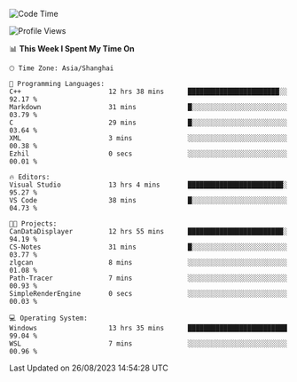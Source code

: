 <!--START_SECTION:waka-->
![Code Time](http://img.shields.io/badge/Code%20Time-1%2C193%20hrs%208%20mins-blue)

![Profile Views](http://img.shields.io/badge/Profile%20Views-1-blue)

📊 **This Week I Spent My Time On** 

```text
🕑︎ Time Zone: Asia/Shanghai

💬 Programming Languages: 
C++                      12 hrs 38 mins      ███████████████████████░░   92.17 % 
Markdown                 31 mins             █░░░░░░░░░░░░░░░░░░░░░░░░   03.79 % 
C                        29 mins             █░░░░░░░░░░░░░░░░░░░░░░░░   03.64 % 
XML                      3 mins              ░░░░░░░░░░░░░░░░░░░░░░░░░   00.38 % 
Ezhil                    0 secs              ░░░░░░░░░░░░░░░░░░░░░░░░░   00.01 % 

🔥 Editors: 
Visual Studio            13 hrs 4 mins       ████████████████████████░   95.27 % 
VS Code                  38 mins             █░░░░░░░░░░░░░░░░░░░░░░░░   04.73 % 

🐱‍💻 Projects: 
CanDataDisplayer         12 hrs 55 mins      ████████████████████████░   94.19 % 
CS-Notes                 31 mins             █░░░░░░░░░░░░░░░░░░░░░░░░   03.77 % 
zlgcan                   8 mins              ░░░░░░░░░░░░░░░░░░░░░░░░░   01.08 % 
Path-Tracer              7 mins              ░░░░░░░░░░░░░░░░░░░░░░░░░   00.93 % 
SimpleRenderEngine       0 secs              ░░░░░░░░░░░░░░░░░░░░░░░░░   00.03 % 

💻 Operating System: 
Windows                  13 hrs 35 mins      █████████████████████████   99.04 % 
WSL                      7 mins              ░░░░░░░░░░░░░░░░░░░░░░░░░   00.96 % 
```


 Last Updated on 26/08/2023 14:54:28 UTC
<!--END_SECTION:waka-->